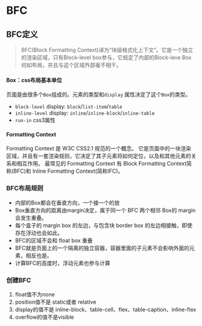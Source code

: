 # BFC

## BFC定义
>BFC(Block Formatting Context)译为“块级格式化上下文”。它是一个独立的渲染区域，只有Block-level
 box参与，它规定了内部的Block-leve Box何如布局，并且与这个区域外部毫不相干。
 
#### Box：css布局基本单位
页面是由很多个`Box`组成的。元素的类型和`display` 属性决定了这个`Box`的类型。

- `block-level` display: `block`/`list-item`/`table`
- `inline-level` display: `inline`/`inline-block`/`inline-table`
- `run-in` css3属性

#### Formatting Context
Formatting Context 是 W3C CSS2.1 规范的一个概念。
它是页面中的一块渲染区域，并且有一套渲染规则，它决定了其子元素将如何定位，以及和其他元素的关系和相互作用。
最常见的 Formatting Context 有 Block Formatting Context简称(BFC)和 Inline Formatting Context(简称IFC)。

### BFC布局规则
- 内部的Box都会在垂直方向，一个接一个的放
- Box垂直方向的距离由margin决定，属于同一个 BFC 两个相邻 Box的 margin 会发生重叠。
- 每个盒子的 margin box 的左边，与包含块 border box 的左边相接触，即使存在浮动也会如此。
- BFC的区域不会和 float box 重叠
- BFC就是页面上的一个隔离的独立容器，容器里面的子元素不会影响外面的元素，相反也是。
- 计算BFC的高度时，浮动元素也参与计算

### 创建BFC

1. float值不为none
2. position值不是 static或者 relative
3. display的值不是 inline-block、table-cell、flex、table-caption、inline-flex
4. overflow的值不是visible